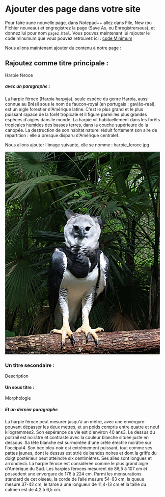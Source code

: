 # Ajouter des page dans votre site

Pour faire xune nouvelle page, dans Notepad++ allez dans File, New (ou Fichier nouveau) et engregistrez la page (Save As, ou Enregistrersous), et donnez lui pour nom ````page2.html````. 
Vous pouvez maintenant lui rajouter le code minumum que vous pouvez retrouvez ici : [code Minimum](./MINI.md)


Nous allons maintenant ajouter du contenu à notre page :

## Rajoutez comme titre principale :

Harpie féroce

##### avec un paragraphe :

La harpie féroce (Harpia harpyja), seule espèce du genre Harpia, aussi connue au Brésil sous le nom de faucon-royal (en portugais : gavião-real), est un aigle forestier d'Amérique latine. C'est le plus grand et le plus puissant rapace de la forêt tropicale et il figure parmi les plus grandes espèces d'aigles dans le monde. La harpie vit habituellement dans les forêts tropicales humides des basses terres, dans la couche supérieure de la canopée. La destruction de son habitat naturel réduit fortement son aire de répartition : elle a presque disparu d'Amérique centrale1.

Nous allons ajouter l'image suivante, elle se nomme : harpie_feroce.jpg

![image](./harpie_feroce.jpg)

### Un titre secondaire : 

Description

#### Un sous titre :

Morphologie

##### Et un dernier paragraphe

La harpie féroce peut mesurer jusqu'à un mètre, avec une envergure pouvant dépasser les deux mètres, et un poids compris entre quatre et neuf kilogrammes2. Son espérance de vie est d'environ 40 ans3. Le dessus du poitrail est noirâtre et contraste avec la couleur blanche située juste en dessous. Sa tête blanche est surmontée d'une crête érectile noirâtre sur l'occiput4. Son bec bleu-noir est extrêmement puissant, tout comme ses pattes jaunes, dont le dessus est strié de bandes noires et dont la griffe du doigt postérieur peut atteindre six centimètres. Ses ailes sont longues et arrondies5. La harpie féroce est considérée comme le plus grand aigle d'Amérique du Sud. Les harpies féroces mesurent de 86,5 à 107 cm et possèdent une envergure de 176 à 224 cm. Parmi les mensurations standard de cet oiseau, la corde de l’aile mesure 54-63 cm, la queue mesure 37-42 cm, le tarse a une longueur de 11,4-13 cm et la taille du culmen est de 4,2 à 6,5 cm.



